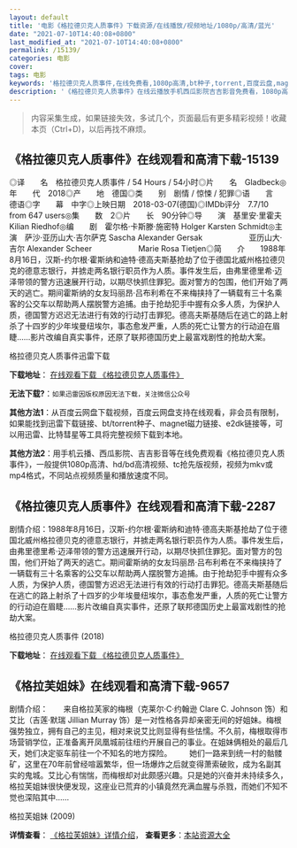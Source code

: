 ```yaml
---
layout: default
title: '电影《格拉德贝克人质事件》下载资源/在线播放/视频地址/1080p/高清/蓝光'
date: "2021-07-10T14:40:08+0800"
last_modified_at: "2021-07-10T14:40:08+0800"
permalink: /15139/
categories: 电影
cover:
tags: 电影
keywords: '格拉德贝克人质事件,在线免费看,1080p高清,bt种子,torrent,百度云盘,magnet,磁力链,迅雷下载资源'
description: '《格拉德贝克人质事件》在线云播放手机西瓜影院吉吉影音免费看，1080p高清bd/hd未删减完整版和tc抢先枪版，mkv/mp4格式，附带bt/torrent种子、magnet/磁力链、百度云盘、网盘资源迅雷下载链接'
---
```


>内容采集生成，如果链接失效，多试几个，页面最后有更多精彩视频！收藏本页（Ctrl+D)，以后再找不麻烦。


## 《格拉德贝克人质事件》在线观看和高清下载-15139

◎译　　名　格拉德贝克人质事件 / 54 Hours / 54小时◎片　　名　Gladbeck◎年　　代　2018◎产　　地　德国◎类　　别　剧情 / 惊悚 / 犯罪◎语　　言　德语◎字　　幕　中字◎上映日期　2018-03-07(德国)◎IMDb评分　7.7/10 from 647 users◎集　　数　2◎片　　长　90分钟◎导　　演　基里安·里霍夫 Kilian Riedhof◎编　　剧　霍尔格·卡斯滕·施密特 Holger Karsten Schmidt◎主　　演　萨沙·亚历山大·吉尔萨克 Sascha Alexander Gersak　　　　　　亚历山大·吉尔 Alexander Scheer　　　　　　Marie Rosa Tietjen◎简　　介　　1988年8月16日，汉斯-约尔根·霍斯纳和迪特·德高夫斯基抢劫了位于德国北威州格拉德贝克的德意志银行，并掳走两名银行职员作为人质。事件发生后，由弗里德里希·迈泽带领的警方迅速展开行动，以期尽快抓住罪犯。面对警方的包围，他们开始了两天的逃亡。期间霍斯纳的女友玛丽昂·吕布利希在不来梅挟持了一辆载有三十名乘客的公交车以帮助两人摆脱警方追捕。由于抢劫犯手中握有众多人质，为保护人质，德国警方迟迟无法进行有效的行动打击罪犯。德高夫斯基随后在逃亡的路上射杀了十四岁的少年埃曼纽埃尔，事态愈发严重，人质的死亡让警方的行动迫在眉睫……影片改编自真实事件，还原了联邦德国历史上最富戏剧性的抢劫大案。


格拉德贝克人质事件迅雷下载

**下载地址**： [在线观看下载 《格拉德贝克人质事件》](https://www.993dy.com//vod-detail-id-34213.html) 


**无法下载?**：`如果迅雷因版权原因无法下载，关注微信公众号 `

**其他方法1**：从百度云网盘下载视频，百度云网盘支持在线观看，非会员有限制，如果能找到迅雷下载链接、bt/torrent种子、magnet磁力链接、e2dk链接等，可以用迅雷、比特彗星等工具将完整视频下载到本地。

**其他方法2**：用手机云播、西瓜影院、吉吉影音等在线免费观看《格拉德贝克人质事件》，一般提供1080p高清、hd/bd高清视频、tc抢先版视频，视频为mkv或mp4格式，不同站点视频质量和播放速度不同。


## 《格拉德贝克人质事件》在线观看和高清下载-2287

剧情介绍：1988年8月16日，汉斯-约尔根·霍斯纳和迪特·德高夫斯基抢劫了位于德国北威州格拉德贝克的德意志银行，并掳走两名银行职员作为人质。事件发生后，由弗里德里希·迈泽带领的警方迅速展开行动，以期尽快抓住罪犯。面对警方的包围，他们开始了两天的逃亡。期间霍斯纳的女友玛丽昂·吕布利希在不来梅挟持了一辆载有三十名乘客的公交车以帮助两人摆脱警方追捕。由于抢劫犯手中握有众多人质，为保护人质，德国警方迟迟无法进行有效的行动打击罪犯。德高夫斯基随后在逃亡的路上射杀了十四岁的少年埃曼纽埃尔，事态愈发严重，人质的死亡让警方的行动迫在眉睫……影片改编自真实事件，还原了联邦德国历史上最富戏剧性的抢劫大案。


格拉德贝克人质事件 (2018)

**下载地址**： [在线观看下载 《格拉德贝克人质事件》](https://www.btbtdy.me/btdy/dy14249.html) 


## 《格拉芙姐妹》在线观看和高清下载-9657

剧情介绍：　　来自格拉芙家的梅根（克莱尔·C·约翰逊 Clare C. Johnson 饰）和艾比（吉莲·默瑞 Jillian Murray 饰）是一对性格各异却亲密无间的好姐妹。梅根强势独立，拥有自己的主见，相对来说艾比则显得有些怯懦。不久前，梅根取得市场营销学位，正准备离开凤凰城前往纽约开展自己的事业。在姐妹俩相处的最后几天，她们决定驱车前往一个不知名的地方探险。 　　她们一路来到统一村的骷髅矿，这里在70年前曾经喧嚣繁华，但一场爆炸之后就变得萧索破败，成为名副其实的鬼城。艾比心有惴惴，而梅根却对此颇感兴趣。只是她的兴奋并未持续多久，格拉芙姐妹很快便发现，这座业已荒弃的小镇竟然充满血腥与杀戮，而她们不知不觉也深陷其中……


格拉芙姐妹 (2009)

**详情查看**： [《格拉芙姐妹》详情介绍](/movie/9657/)， **查看更多**：[本站资源大全](/movie/t/all/)


